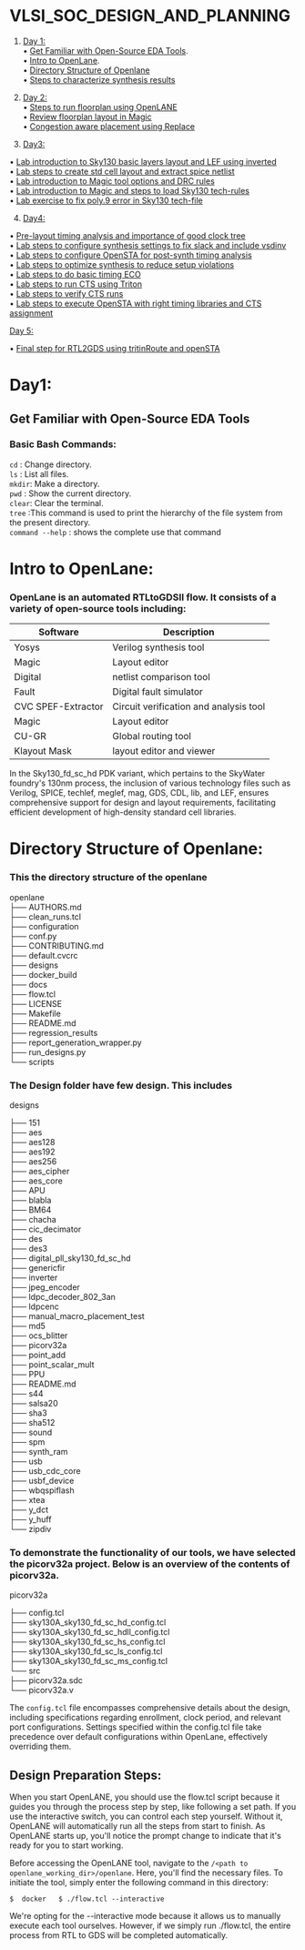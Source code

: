 # VLSI_SOC_DESIGN_AND_PLANNING  

1. [Day 1:](#day1)  
•	[Get Familiar with Open-Source EDA Tools](#11).  
•	[Intro to OpenLane](#12).  
•	[Directory Structure of Openlane](#13)  
•	[Steps to characterize synthesis results](#14)  


2. [Day 2:](#day2)  
•	[Steps to run floorplan using OpenLANE](#21)  
•	[Review floorplan layout in Magic](#22)  
•	[Congestion aware placement using Replace](#23)  


3. [Day3:](#day3)  

•	[Lab introduction to Sky130 basic layers layout and LEF using inverted](#31)  
•	[Lab steps to create std cell layout and extract spice netlist](#32)  
•	[Lab introduction to Magic tool options and DRC rules](#33)  
•	[Lab introduction to Magic and steps to load Sky130 tech-rules](#34)  
•	[Lab exercise to fix poly.9 error in Sky130 tech-file](#35)  

 4. [Day4:](#day4)  

•	[Pre-layout timing analysis and importance of good clock tree](#41)  
•	[Lab steps to configure synthesis settings to fix slack and include vsdinv](#42)  
•	[Lab steps to configure OpenSTA for post-synth timing analysis](#43)   
•	[Lab steps to optimize synthesis to reduce setup violations](#44)  
•	[Lab steps to do basic timing ECO](#45)  
•	[Lab steps to run CTS using Triton](#46)  
•	[Lab steps to verify CTS runs](#47)  
•	[Lab steps to execute OpenSTA with right timing libraries and CTS assignment](#48)  

[Day 5:](#day5)  

•	[Final step for RTL2GDS using tritinRoute and openSTA](#51) 


# Day1:<a name ="day1">   </a>


## Get Familiar with Open-Source EDA Tools <a name ="11"> 
### Basic Bash Commands:  
`cd`   : Change directory.  
`ls`   : List all files.  
`mkdir`: Make a directory.  
`pwd`  : Show the current directory.  
`clear`: Clear the terminal.  
`tree` :This command is used to print the hierarchy of the file system from the present directory.  
`command --help` : shows the complete use that command  </a> 


# Intro to OpenLane:<a name ="12">  
### OpenLane is an automated RTLtoGDSII flow. It consists of a variety of open-source tools including:

|    Software	      | Description                  |
| -------------     | -------------                | 
| Yosys	             | Verilog synthesis tool       | 
| Magic             | Layout editor                | 
| Digital           | netlist comparison tool     |               
| Fault	            | Digital fault simulator       | 
| CVC SPEF-Extractor| Circuit verification and analysis tool  | 
| Magic          | Layout editor                | 
| CU-GR	        | Global routing tool    |               
| Klayout	Mask            |  layout editor and viewer       |  


In the Sky130_fd_sc_hd PDK variant, which pertains to the SkyWater foundry's 130nm process, the inclusion of various technology files such as Verilog, SPICE, techlef, meglef, mag, GDS, CDL, lib, and LEF, ensures comprehensive support for design and layout requirements, facilitating efficient development of high-density standard cell libraries.  </a>

# Directory Structure of Openlane:<a name ="13">  
### This the directory structure of the openlane  


openlane  
├── AUTHORS.md  
├── clean_runs.tcl  
├── configuration  
├── conf.py  
├── CONTRIBUTING.md  
├── default.cvcrc  
├── designs  
├── docker_build  
├── docs  
├── flow.tcl  
├── LICENSE  
├── Makefile  
├── README.md  
├── regression_results  
├── report_generation_wrapper.py  
├── run_designs.py  
└── scripts  

### The Design folder have few design.  This includes  

designs  

├── 151  
├── aes  
├── aes128  
├── aes192  
├── aes256  
├── aes_cipher  
├── aes_core  
├── APU  
├── blabla  
├── BM64  
├── chacha  
├── cic_decimator  
├── des  
├── des3  
├── digital_pll_sky130_fd_sc_hd  
├── genericfir  
├── inverter  
├── jpeg_encoder  
├── ldpc_decoder_802_3an  
├── ldpcenc  
├── manual_macro_placement_test  
├── md5  
├── ocs_blitter  
├── picorv32a  
├── point_add  
├── point_scalar_mult  
├── PPU  
├── README.md  
├── s44  
├── salsa20  
├── sha3  
├── sha512  
├── sound  
├── spm  
├── synth_ram  
├── usb  
├── usb_cdc_core  
├── usbf_device  
├── wbqspiflash  
├── xtea  
├── y_dct  
├── y_huff  
└── zipdiv  

### To demonstrate the functionality of our tools, we have selected the picorv32a project. Below is an overview of the contents of picorv32a.  

picorv32a  

├── config.tcl  
├── sky130A_sky130_fd_sc_hd_config.tcl  
├── sky130A_sky130_fd_sc_hdll_config.tcl  
├── sky130A_sky130_fd_sc_hs_config.tcl  
├── sky130A_sky130_fd_sc_ls_config.tcl  
├── sky130A_sky130_fd_sc_ms_config.tcl  
└── src  
    ├── picorv32a.sdc  
    └── picorv32a.v  

The `config.tcl` file encompasses comprehensive details about the design, including specifications regarding enrollment, clock period, and relevant port configurations. Settings specified within the config.tcl file take precedence over default configurations within OpenLane, effectively overriding them.  

## Design Preparation Steps:  

 When you start OpenLANE, you should use the flow.tcl script because it guides you through the process step by step, like following a set path. If you use the interactive switch, you can control each step yourself. Without it, OpenLANE will automatically run all the steps from start to finish. As OpenLANE starts up, you'll notice the prompt change to indicate that it's ready for you to start working.  

 Before accessing the OpenLANE tool, navigate to the `/<path to openlane_working_dir>/openlane`. Here, you'll find the necessary files. To initiate the tool, simply enter the following command in this directory:  

 `$  docker  
  $ ./flow.tcl --interactive`  

  We're opting for the --interactive mode because it allows us to manually execute each tool ourselves. However, if we simply run ./flow.tcl, the entire process from RTL to GDS will be completed automatically.


</a>
